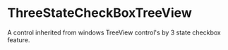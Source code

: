 # ThreeStateCheckBoxTreeView
A control inherited from windows TreeView control's by 3 state checkbox feature.
